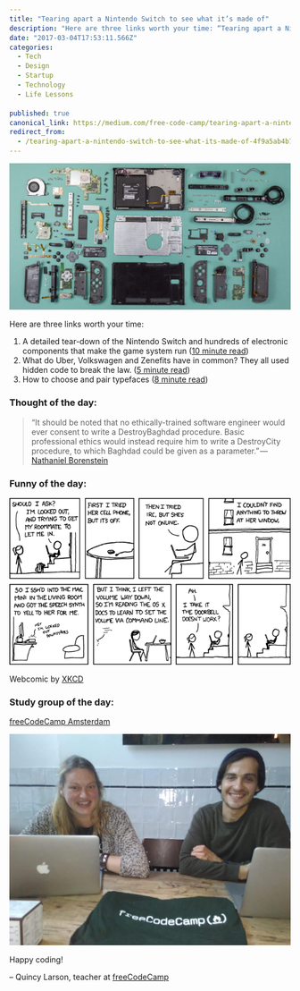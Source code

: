```yaml
---
title: "Tearing apart a Nintendo Switch to see what it’s made of"
description: "Here are three links worth your time: “Tearing apart a Nintendo Switch to see what it’s made of” is published by Quincy Larson in freeCodeCamp.org"
date: "2017-03-04T17:53:11.566Z"
categories: 
  - Tech
  - Design
  - Startup
  - Technology
  - Life Lessons

published: true
canonical_link: https://medium.com/free-code-camp/tearing-apart-a-nintendo-switch-to-see-what-its-made-of-4f9a5ab4b7df
redirect_from:
  - /tearing-apart-a-nintendo-switch-to-see-what-its-made-of-4f9a5ab4b7df
---
```


![](./asset-1.jpeg)

Here are three links worth your time:

1.  A detailed tear-down of the Nintendo Switch and hundreds of electronic components that make the game system run ([10 minute read](http://bit.ly/2lKyp5z))
2.  What do Uber, Volkswagen and Zenefits have in common? They all used hidden code to break the law. ([5 minute read](http://bit.ly/2lKAqie))
3.  How to choose and pair typefaces ([8 minute read](http://bit.ly/2m6fqnf))

### Thought of the day:

> “It should be noted that no ethically-trained software engineer would ever consent to write a DestroyBaghdad procedure. Basic professional ethics would instead require him to write a DestroyCity procedure, to which Baghdad could be given as a parameter.” — [Nathaniel Borenstein](http://bit.ly/2lKAqie)

### Funny of the day:

![](./asset-2.png)

Webcomic by [XKCD](https://xkcd.com/530/)

### Study group of the day:

[freeCodeCamp Amsterdam](http://bit.ly/2lqleec)

![](./asset-3.jpeg)

Happy coding!

– Quincy Larson, teacher at [freeCodeCamp](http://bit.ly/2j7Q1dN)
